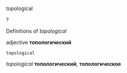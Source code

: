 topological

?


Definitions of _topological_

adjective
**топологический**

    topological

_topological_
**топологический**, **топологическое**